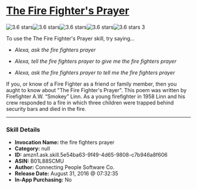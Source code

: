 # [The Fire Fighter's Prayer](http://alexa.amazon.com/#skills/amzn1.ask.skill.5e54ba63-9f49-4d65-9808-c7b946a8f606)
![3.6 stars](../../images/ic_star_black_18dp_1x.png)![3.6 stars](../../images/ic_star_black_18dp_1x.png)![3.6 stars](../../images/ic_star_black_18dp_1x.png)![3.6 stars](../../images/ic_star_half_black_18dp_1x.png)![3.6 stars](../../images/ic_star_border_black_18dp_1x.png) 3

To use the The Fire Fighter's Prayer skill, try saying...

* *Alexa, ask the fire fighters prayer*

* *Alexa, tell the fire fighters prayer to give me the fire fighters prayer*

* *Alexa, ask the fire fighters prayer to tell me the fire fighters prayer*

If you, or know of a Fire Fighter as a friend or family member, then you aught to know about "The Fire Fighter's Prayer".  This poem was written by Firefighter A.W. “Smokey” Linn. As a young firefighter in 1958 Linn and his crew responded to a fire in which three children were trapped behind security bars and died in the fire.

***

### Skill Details

* **Invocation Name:** the fire fighters prayer
* **Category:** null
* **ID:** amzn1.ask.skill.5e54ba63-9f49-4d65-9808-c7b946a8f606
* **ASIN:** B01L88SCMU
* **Author:** Connecting People Software Co.
* **Release Date:** August 31, 2016 @ 07:32:35
* **In-App Purchasing:** No
